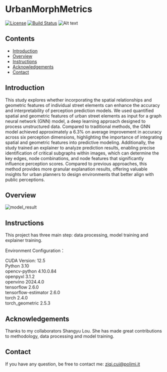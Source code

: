 # UrbanMorphMetrics

[![License](https://img.shields.io/badge/license-MIT-blue.svg)](LICENSE)
[![Build Status](https://img.shields.io/badge/build-passing-brightgreen.svg)]()
![Alt text](path/to/image "Optional Title")

## Contents

- [Introduction](#Introduction)
- [Overview](#Overview)
- [Instructions](#Instructions)
- [Acknowledgements](#Acknowledgements)
- [Contact](#Contact)

## Introduction

This study explores whether incorporating the spatial relationships and geometric features of individual street elements can enhance the accuracy and interpretability of perception prediction models. We used quantified spatial and geometric features of urban street elements as input for a graph neural network (GNN) model, a deep learning approach designed to process unstructured data. Compared to traditional methods, the GNN model achieved approximately a 6.3% on average improvement in accuracy across six perception dimensions, highlighting the importance of integrating spatial and geometric features into predictive modeling. Additionally, the study trained an explainer to analyze prediction results, enabling precise identification of critical subgraphs within images, which can determine the key edges, node combinations, and node features that significantly influence perception scores. Compared to previous approaches, this method provides more granular explanation results, offering valuable insights for urban planners to design environments that better align with public perceptions.

## Overview

![model_result](assets/model_result.png "Workflow of SyncPerception")

## Instructions

This project has three main step: data processing, model training and explainer training.<br>

Environment Configuration：<br>

CUDA Version: 12.5 <br>
Python 3.10 <br>
opencv-python             4.10.0.84<br>
openpyxl                  3.1.2<br>
openvino                  2024.4.0<br>
tensorflow                2.6.0<br>
tensorflow-estimator      2.6.0<br>
torch                     2.4.0<br>
torch_geometric           2.5.3<br>

## Acknowledgements

Thanks to my collaborators Shangyu Lou. She has made great contributions to methodology, data processing and model training.

## Contact

If you have any question, be free to contact me: ziqi.cui@polimi.it
 
